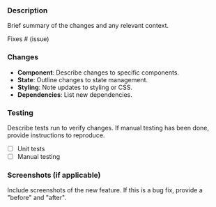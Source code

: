 ### Description

Brief summary of the changes and any relevant context.

Fixes # (issue)

### Changes

- **Component**: Describe changes to specific components.
- **State**: Outline changes to state management.
- **Styling**: Note updates to styling or CSS.
- **Dependencies**: List new dependencies.

### Testing

Describe tests run to verify changes. If manual testing has been done, provide instructions to reproduce.

- [ ] Unit tests
- [ ] Manual testing

### Screenshots (if applicable)

Include screenshots of the new feature. If this is a bug fix, provide a "before" and "after".
